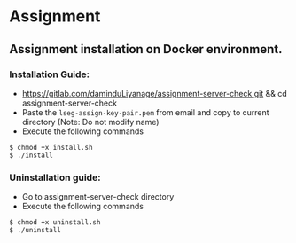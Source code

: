 # Assignment
## Assignment installation on Docker environment.

### Installation Guide:


* https://gitlab.com/daminduLiyanage/assignment-server-check.git && cd assignment-server-check
* Paste the ```lseg-assign-key-pair.pem``` from email and copy to current directory (Note: Do not modify name)
* Execute the following commands
```
$ chmod +x install.sh
$ ./install
```
### Uninstallation guide:

* Go to assignment-server-check directory
* Execute the following commands
```
$ chmod +x uninstall.sh
$ ./uninstall
```
